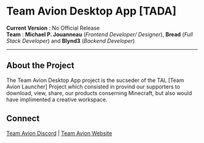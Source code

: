 # Team Avion Desktop App [TADA]
**Current Version** : No Official Release
<br/>
**Team** : **Michael P. Jouanneau** (*Frontend Developer/ Designer*), **Bread** (*Full Stack Developer*) and **Blynd3** (*Backend Developer*)
<hr/>

## About the Project
The Team Avion Desktop App project is the sucseder of the TAL [Team Avion Launcher] Project which consisted in provind our supporters to download, view, share, our products conserning Minecraft, but also would have implimented a creative workspace.

## Connect
[Team Avion Discord](https://discord.gg/vbraGuY) | [Team Avion Website](https://teamavion.org)
